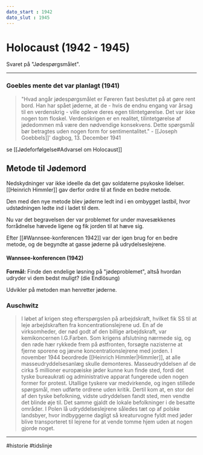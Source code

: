 ```yaml
---
dato_start : 1942
dato_slut : 1945
---
```


# Holocaust (1942 - 1945)
Svaret på "Jødespørgsmålet".


---
### Goebles mente det var planlagt (1941)

> "Hvad angår jødespørgsmålet er Føreren fast besluttet på at gøre rent bord. Han har spået jøderne, at de - hvis de endnu engang var årsag til en verdenskrig - ville opleve deres egen tilintetgørelse. Det var ikke nogen tom floskel. Verdenskrigen er en realitet, tilintetgørelse af jødedommen må være den nødvendige konsekvens. Dette spørgsmål bør betragtes uden nogen form for sentimentalitet."
> \- [[Joseph Goebbels]]' dagbog, 13. December 1941

se [[Jødeforfølgelse#Advarsel om Holocaust]]


## Metode til Jødemord
Nedskydninger var ikke ideelle da det gav soldaterne psykoske lidelser. [[Heinrich Himmler]] gav derfor ordre til at finde en bedre metode.

Den med den nye metode blev jøderne ledt ind i en ombygget lastbil, hvor udstødningen ledte ind i ladet til dem. 

Nu var det begravelsen der var problemet for under mavesækkenes forrådnelse hævede ligene og fik jorden til at hæve sig.

Efter [[#Wannsee-konferencen 1942]] var der igen brug for en bedre metode, og de begyndte at gasse jøderne på udrydelseslejrene.

#### Wannsee-konferencen (1942)
**Formål:** Finde den endelige løsning på "jødeproblemet", altså hvordan udryder vi dem bedst muligt? (die Endlösung)

Udvikler på metoden man henretter jøderne.



### Auschwitz
> I løbet af krigen steg efterspørgslen på arbejdskraft, hvilket fik SS til at leje arbejdskraften fra koncentrationslejrene ud. En af de virksomheder, der nød godt af den billige arbejdskraft, var kemikoncernen I.G.Farben. Som krigens afslutning nærmede sig, og den røde hær rykkede frem på østfronten, forsøgte nazisterne at fjerne sporene og jævne koncentrationslejrene med jorden. I november 1944 beordrede [[Heinrich Himmler|Himmler]], at alle masseudryddelsesanlæg skulle demonteres. Masseudryddelsen af de cirka 5 millioner europæiske jøder kunne kun finde sted, fordi det tyske bureaukrati og administrative apparat fungerede uden nogen former for protest. Utallige tyskere var medvirkende, og ingen stillede spørgsmål, men udførte ordrene uden kritik. Dertil kom at, en stor del af den tyske befolkning, vidste udryddelsen fandt sted, men vendte det blinde øje til. Det samme gjaldt de lokale befolkninger i de besatte områder. I Polen lå udryddelseslejrene således tæt op af polske landsbyer, hvor indbyggerne dagligt så kreaturvogne fyldt med jøder blive transporteret til lejrene for at vende tomme hjem uden at nogen gjorde noget.

---
#historie 
#tidslinje 


